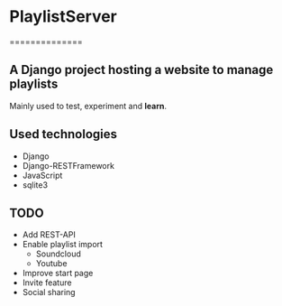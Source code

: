 # PlaylistServer
==============
## A Django project hosting a website to manage playlists

Mainly used to test, experiment and **learn**.

## Used technologies
+ Django
+ Django-RESTFramework
+ JavaScript
+ sqlite3

## TODO
+ Add REST-API
+ Enable playlist import
  + Soundcloud
  + Youtube
+ Improve start page
+ Invite feature
+ Social sharing
